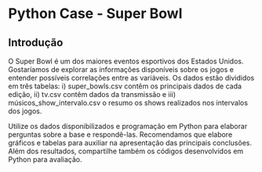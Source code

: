 # **Python Case - Super Bowl**

## **Introdução**

O Super Bowl é um dos maiores eventos esportivos dos Estados Unidos. Gostaríamos de explorar as informações disponíveis sobre os jogos e entender possíveis correlações entre as variáveis. Os dados estão divididos em três tabelas: i) super_bowls.csv contêm os principais dados de cada edição, ii) tv.csv contêm dados da transmissão e iii) músicos_show_intervalo.csv o resumo os shows realizados nos intervalos dos jogos.

Utilize os dados disponibilizados e programação em Python para elaborar perguntas sobre a base e respondê-las. Recomendamos que elabore gráficos e tabelas para auxiliar na apresentação das principais conclusões. Além dos resultados, compartilhe também os códigos desenvolvidos em Python para avaliação.
